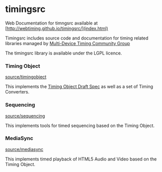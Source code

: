 # timingsrc

Web Documentation for timngsrc available at [http://webtiming.github.io/timingsrc/](index.html)

Timingsrc includes source code and documentation for timing related libraries managed by [Multi-Device Timing Community Group](https://www.w3.org/community/webtiming/)

The timingsrc library is available under the LGPL licence.

### Timing Object

[source/timingobject](source/timingobject) 

This implements the [Timing Object Draft Spec](https://github.com/webtiming/timingobject) as well as a set of Timing Converters. 

### Sequencing

[source/sequencing](source/sequencing)

This implements tools for timed sequencing based on the Timing Object.

### MediaSync

[source/mediasync](source/mediasync)

This implements timed playback of HTML5 Audio and Video based on the Timing Object.
